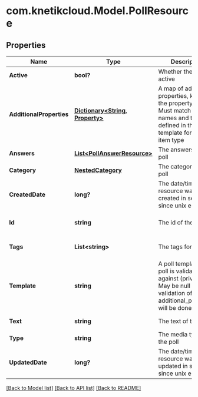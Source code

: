 # com.knetikcloud.Model.PollResource
## Properties

Name | Type | Description | Notes
------------ | ------------- | ------------- | -------------
**Active** | **bool?** | Whether the poll is active | [default to null]
**AdditionalProperties** | [**Dictionary&lt;String, Property&gt;**](Property.md) | A map of additional properties, keyed on the property name.  Must match the names and types defined in the template for this item type | [optional] [default to null]
**Answers** | [**List&lt;PollAnswerResource&gt;**](PollAnswerResource.md) | The answers to the poll | [default to null]
**Category** | [**NestedCategory**](NestedCategory.md) | The category for the poll | [default to null]
**CreatedDate** | **long?** | The date/time this resource was created in seconds since unix epoch | [optional] [default to null]
**Id** | **string** | The id of the poll | [optional] [default to null]
**Tags** | **List&lt;string&gt;** | The tags for the poll | [optional] [default to null]
**Template** | **string** | A poll template this poll is validated against (private). May be null and no validation of additional_properties will be done | [optional] [default to null]
**Text** | **string** | The text of the poll | [default to null]
**Type** | **string** | The media type of the poll | [default to null]
**UpdatedDate** | **long?** | The date/time this resource was last updated in seconds since unix epoch | [optional] [default to null]

[[Back to Model list]](../README.md#documentation-for-models) [[Back to API list]](../README.md#documentation-for-api-endpoints) [[Back to README]](../README.md)

